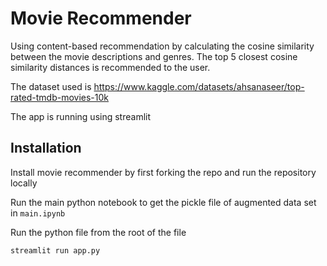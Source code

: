 # Movie Recommender
Using content-based recommendation by calculating the cosine similarity between the movie descriptions and genres. The top 5 closest cosine similarity distances is recommended to the user. 

The dataset used is https://www.kaggle.com/datasets/ahsanaseer/top-rated-tmdb-movies-10k

The app is running using streamlit

## Installation

Install movie recommender by first forking the repo and run the repository locally

Run the main python notebook to get the pickle file of augmented data set in ``main.ipynb``


Run the python file from the root of the file
```bash
streamlit run app.py
```
